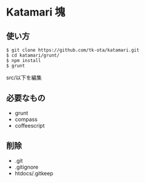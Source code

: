 Katamari 塊
========
## 使い方
```shell
$ git clone https://github.com/tk-ota/katamari.git
$ cd katamari/grunt/
$ npm install
$ grunt
```
src/以下を編集

## 必要なもの
- grunt
- compass
- coffeescript

## 削除
- .git
- .gitignore
- htdocs/.gitkeep
